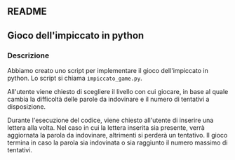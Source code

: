 ## README
## Gioco dell'impiccato in python

### Descrizione

Abbiamo creato uno script per implementare il gioco dell'impiccato in python. Lo script si chiama `impiccato_game.py`.

All'utente viene chiesto di scegliere il livello con cui giocare, in base al quale cambia la difficoltà delle parole da indovinare e il numero di tentativi a disposizione.

Durante l'esecuzione del codice, viene chiesto all'utente di inserire una lettera alla volta. Nel caso in cui la lettera inserita sia presente, verrà aggiornata la parola da indovinare, altrimenti si perderà un tentativo. Il gioco termina in caso la parola sia indovinata o sia raggiunto il numero massimo di tentativi.
